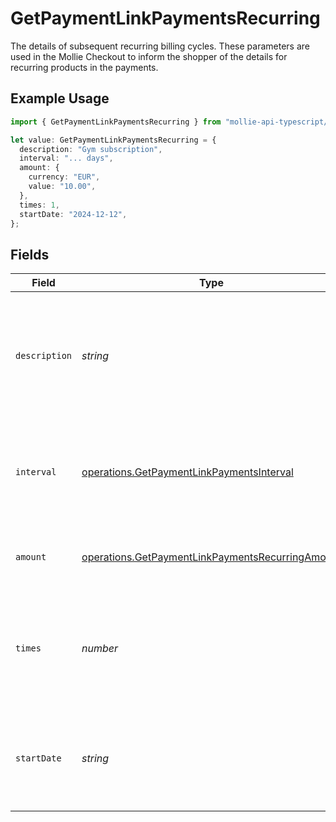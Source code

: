 # GetPaymentLinkPaymentsRecurring

The details of subsequent recurring billing cycles. These parameters are used in the Mollie Checkout
to inform the shopper of the details for recurring products in the payments.

## Example Usage

```typescript
import { GetPaymentLinkPaymentsRecurring } from "mollie-api-typescript/models/operations";

let value: GetPaymentLinkPaymentsRecurring = {
  description: "Gym subscription",
  interval: "... days",
  amount: {
    currency: "EUR",
    value: "10.00",
  },
  times: 1,
  startDate: "2024-12-12",
};
```

## Fields

| Field                                                                                                                | Type                                                                                                                 | Required                                                                                                             | Description                                                                                                          | Example                                                                                                              |
| -------------------------------------------------------------------------------------------------------------------- | -------------------------------------------------------------------------------------------------------------------- | -------------------------------------------------------------------------------------------------------------------- | -------------------------------------------------------------------------------------------------------------------- | -------------------------------------------------------------------------------------------------------------------- |
| `description`                                                                                                        | *string*                                                                                                             | :heavy_minus_sign:                                                                                                   | A description of the recurring item. If not present, the main description of the item will be used.                  | Gym subscription                                                                                                     |
| `interval`                                                                                                           | [operations.GetPaymentLinkPaymentsInterval](../../models/operations/getpaymentlinkpaymentsinterval.md)               | :heavy_check_mark:                                                                                                   | Cadence unit of the recurring item. For example: `12 months`, `52 weeks` or `365 days`.                              | 12 months                                                                                                            |
| `amount`                                                                                                             | [operations.GetPaymentLinkPaymentsRecurringAmount](../../models/operations/getpaymentlinkpaymentsrecurringamount.md) | :heavy_minus_sign:                                                                                                   | Total amount and currency of the recurring item.                                                                     |                                                                                                                      |
| `times`                                                                                                              | *number*                                                                                                             | :heavy_minus_sign:                                                                                                   | Total number of charges for the subscription to complete. Leave empty for ongoing subscription.                      | 1                                                                                                                    |
| `startDate`                                                                                                          | *string*                                                                                                             | :heavy_minus_sign:                                                                                                   | The start date of the subscription if it does not start right away (format `YYYY-MM-DD`)                             | 2024-12-12                                                                                                           |